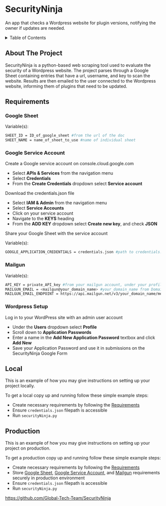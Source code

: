 # SecurityNinja

An app that checks a Wordpress website for plugin versions, notifying the owner if updates are needed.

<details>
  <summary>Table of Contents</summary>
  <ol>
    <li><a href="#about-the-project">About The Project</a></li>
    <li><a href="#requirements">Requirements</a></li>
      <ul>
        <li><a href="#google-sheet">Google Sheet</a></li>
        <li><a href="#google-service-account">Google Service Account</a></li>
        <li><a href="#mailgun">Mailgun</a></li>
        <li><a href="#wordpress-setup">Wordpress Setup</a></li>
      </ul>
    <li><a href="#local">Local</a></li>
    <li><a href="#production">Production</a></li>
  </ol>
</details>

## About The Project

SecurityNinja is a python-based web scraping tool used to evaluate the security of a Wordpress website. The project parses through a Google Sheet containing entries that have a url, username, and key to scan the website. Results are then emailed to the user connected to the Wordpress website, informing them of plugins that need to be updated.

## Requirements

### Google Sheet

   Variable(s):
   ```sh
   SHEET_ID = ID_of_google_sheet #from the url of the doc
   SHEET_NAME = name_of_sheet_to_use #name of individual sheet
   ```
### Google Service Account
   Create a Google service account on console.cloud.google.com
   - Select **APIs & Services** from the navigation menu
   - Select **Credentials**
   - From the **Create Credentials** dropdown select **Service account**

   Download the credentials.json file
   - Select **IAM & Admin** from the navigation menu
   - Select **Service Accounts**
   - Click on your service account
   - Navigate to the **KEYS** heading
   - From the **ADD KEY** dropdown select **Create new key**, and check **JSON**

   Share your Google Sheet with the service account
   
   Variable(s):
   ```sh
   GOOGLE_APPLICATION_CREDENTIALS = credentials.json #path to credentials.json file
   ```
### Mailgun

   Variable(s):
   ```sh
   API_KEY = private_API_key #from your mailgun account, under your profile select API Keys
   MAILGUN_EMAIL = <mailgun@your_domain_name> #your_domain_name from Domains under the Sending dropdown
   MAILGUN_EMAIL_ENDPOINT = https://api.mailgun.net/v3/your_domain_name/messages #your_domain_name from Domains under the Sending dropdown
   ```
### Wordpress Setup

Log in to your WordPress site with an admin user account
- Under the **Users** dropdown select **Profile**
- Scroll down to **Application Passwords**
- Enter a name in the **Add New Application Password** textbox and click **Add New**
- Save your Application Password and use it in submissions on the SecurityNinja Google Form

## Local

This is an example of how you may give instructions on setting up your project locally.

To get a local copy up and running follow these simple example steps:
- Create necessary requirements by following the <a href="#requirements">Requirements</a>
- Ensure ```credentials.json``` filepath is accessible
- Run ```securityNinja.py```

## Production

This is an example of how you may give instructions on setting up your project on production.

To get a production copy up and running follow these simple example steps:
- Create necessary requirements by following the <a href="#requirements">Requirements</a>
- Store
<a href="#google-sheet">Google Sheet</a>,
<a href="#google-service-account">Google Service Account</a>, and
<a href="#mailgun">Mailgun</a> requirements securely in production environment
- Ensure ```credentials.json``` filepath is accessible
- Run ```securityNinja.py```

https://github.com/Global-Tech-Team/SecurityNinja
